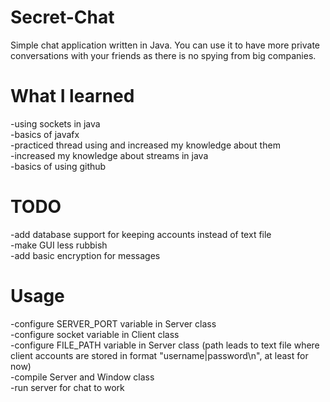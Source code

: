 # Secret-Chat
Simple chat application written in Java.
You can use it to have more private conversations with your friends as there is no spying from big companies.

# What I learned
-using sockets in java\
-basics of javafx\
-practiced thread using and increased my knowledge about them\
-increased my knowledge about streams in java\
-basics of using github

# TODO
-add database support for keeping accounts instead of text file\
-make GUI less rubbish\
-add basic encryption for messages

# Usage
-configure SERVER_PORT variable in Server class\
-configure socket variable in Client class\
-configure FILE_PATH variable in Server class (path leads to text file where client accounts are stored in format "username|password\n", at least for now)\
-compile Server and Window class\
-run server for chat to work
